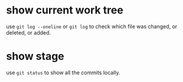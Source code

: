 # show current work tree

use `git log --oneline` or `git log` to check which file was changed, or deleted, or added.

# show stage

use `git status` to show all the commits locally.
